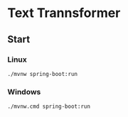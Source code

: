 # Text Trannsformer

## Start
### Linux
    ./mvnw spring-boot:run 
### Windows
    ./mvnw.cmd spring-boot:run 